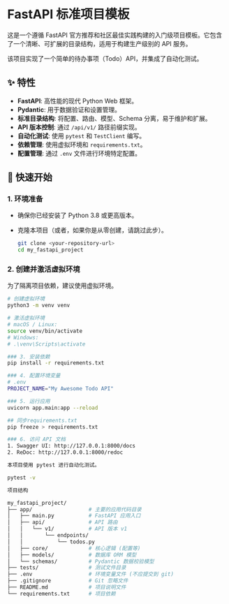 # FastAPI 标准项目模板

这是一个遵循 FastAPI 官方推荐和社区最佳实践构建的入门级项目模板。它包含了一个清晰、可扩展的目录结构，适用于构建生产级别的 API 服务。

该项目实现了一个简单的待办事项（Todo）API，并集成了自动化测试。

## ✨ 特性

-   **FastAPI**: 高性能的现代 Python Web 框架。
-   **Pydantic**: 用于数据验证和设置管理。
-   **标准目录结构**: 将配置、路由、模型、Schema 分离，易于维护和扩展。
-   **API 版本控制**: 通过 `/api/v1/` 路径前缀实现。
-   **自动化测试**: 使用 `pytest` 和 `TestClient` 编写。
-   **依赖管理**: 使用虚拟环境和 `requirements.txt`。
-   **配置管理**: 通过 `.env` 文件进行环境特定配置。

## 🚀 快速开始

### 1. 环境准备

-   确保你已经安装了 Python 3.8 或更高版本。
-   克隆本项目（或者，如果你是从零创建，请跳过此步）。

    ```bash
    git clone <your-repository-url>
    cd my_fastapi_project
    ```

### 2. 创建并激活虚拟环境

为了隔离项目依赖，建议使用虚拟环境。

```bash
# 创建虚拟环境
python3 -m venv venv

# 激活虚拟环境
# macOS / Linux:
source venv/bin/activate
# Windows:
# .\venv\Scripts\activate

### 3. 安装依赖
pip install -r requirements.txt

### 4. 配置环境变量
# .env
PROJECT_NAME="My Awesome Todo API"

### 5. 运行应用
uvicorn app.main:app --reload

## 同步requirements.txt
pip freeze > requirements.txt

### 6. 访问 API 文档
1. Swagger UI: http://127.0.0.1:8000/docs
2. ReDoc: http://127.0.0.1:8000/redoc

本项目使用 pytest 进行自动化测试。

pytest -v

项目结构

my_fastapi_project/
├── app/                  # 主要的应用代码目录
│   ├── main.py           # FastAPI 应用入口
│   ├── api/              # API 路由
│   │   └── v1/           # API 版本 v1
│   │       └── endpoints/
│   │           └── todos.py
│   ├── core/             # 核心逻辑 (配置等)
│   ├── models/           # 数据库 ORM 模型
│   └── schemas/          # Pydantic 数据校验模型
├── tests/                # 测试文件目录
├── .env                  # 环境变量文件 (不应提交到 git)
├── .gitignore            # Git 忽略文件
├── README.md             # 项目说明文件
└── requirements.txt      # 项目依赖